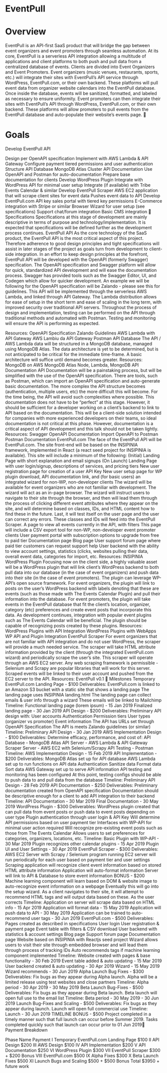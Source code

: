 # EventPull

# Overview

EventPull is an API-first SaaS product that will bridge the gap between event organizers and event promoters through seamless automation.
At its core, EventPull is a serverless API integration allowing a multitude of applications and client platforms to both push and pull data from a centralized database of events. Clients are divided into Event Organizers and Event Promoters.
Event organizers (music venues, restaurants, sports, etc.) will integrate their sites with EventPull’s API service through WordPress, EventPull.com, or their own backend. These platforms will pull event data from organizer website calendars into the EventPull database.
Once inside the database, events will be sanitized, formatted, and labeled as necessary to ensure uniformity.
Event promoters can then integrate their sites with EventPull’s API through WordPress, EventPull.com, or their own backend. These platforms will allow promoters to pull events from the EventPull database and auto-populate their website’s events page.

# Goals
Develop EventPull API

Design per OpenAPI specification
Implement with AWS Lambda & API Gateway
Configure payment tiered permissions and user authentication
Structure API Database
MongoDB Atlas Cluster
API Documentation
Use OpenAPI and Postman for auto-documentation
Prepare base documentation for clients
Develop WordPress Plugin
Integrate with WordPress API for minimal user setup
Integrate (if available) with Tribe Events Calendar & similar
Develop EventPull Scraper
AWS EC2 application that will scrape client sites for event data
Pushes event data to API
Develop EventPull.com
API key sales portal with tiered key permissions
E-Commerce integration with Stripe or similar
Browser Wizard for user setup (see specifications)
Support chat/forum integration
Basic CMS integration

Specifications
Specifications at this stage of development are mainly descriptive in terms of purpose and technology/implementation. It is expected that specifications will be defined further as the development process continues.
EventPull API
As the core technology of the SaaS product, the EventPull API is the most critical aspect of this project. Therefore adherence to good design principles and tight specifications will assist in later stages of the project as goals turn from development to client-side integration.
In an effort to keep design principles at the forefront, EventPull API will be developed with the OpenAPI (formerly Swagger) specification. The OpenAPI specification and Swagger platform will allow for quick, standardized API development and will ease the documentation process. Swagger has provided tools such as the Swagger Editor, UI, and Codegen which allow for quicker development.
An example we will be following for the OpenAPI specification will be Zalando - please see this for guidelines.
This API will be implemented through the serverless AWS Lambda, and linked through API Gateway. The Lambda distribution allows for ease of setup in the short term and ease of scaling in the long term, with improved security over traditional API servers.
Throughout the process of design and implementation, testing can be performed on the API through traditional methods and automated with Postman. Testing and monitoring will ensure the API is performing as expected.

Resources:
OpenAPI Specification
Zalando Guidelines
AWS Lambda with API Gateway
AWS Lambiu da
API Gateway
Postman
API Database
The API / AWS Lambda data will be structured in a MongoDB database, managed using MongoDB Atlas. The data architecture is yet to be determined, but is not anticipated to be critical for the immediate time-frame. A basic architecture will suffice until demand becomes greater.
Resources:
MongoDB on AWS
MongoDB Atlas
Node, Lambda, MongoDB
API Documentation
API Documentation will be a painstaking process, but will be simplified with the use of the OpenAPI specification. There are tools, such as Postman, which can import an OpenAPI specification and auto-generate basic documentation. The more complex the API structure becomes (authentication, multiple users, etc) the more difficult this will become. For the time being, the API will avoid such complexities where possible.
This documentation does not have to be “perfect” at this stage. However, it should be sufficient for a developer working on a client’s backend to link to API based on the documentation. This will be a client-side solution intended for companies with more experienced developers on their teams, so ideal documentation is not critical at this phase. However, documentation is a critical aspect of API development and this talk should not be taken lightly.
Resources:
Swagger OpenAPI Documentation
Import OpenAPI to Postman
Postman Documentation
EventPull.com
The face of the EventPull API will be EventPull.com. The site front-end will be based on the INSIPINIA framework, implemented in React (a react seed project for INSIPINIA is available). This site will include a minimum of the following:
(Initial) Landing Page with short explanation and email signups
(On Launch) Landing Page with user login/signup, descriptions of services, and pricing tiers
New user registration page for creation of a user API Key 
New user setup page for WP plugin download, API documentation link, and (for basic users) an integrated wizard for non-WP, non-developer clients
The wizard will be available for event organizers who are not familiar with development. The wizard will act as an in-page browser. The wizard will instruct users to navigate to their site through the browser, and then will lead them through the process of clicking different event attributes where they appear on the site, and will determine based on classes, IDs, and HTML content how to find these in the future. Last, it will test itself on the user page and the user can correct any errors. These classes and IDs will feed into the EventPull Scraper.
A page to view all events currently in the API, with filters
This page will include a CSV export tool for non-WP, non-developer event promoter clients
User payment portal with subscription options to upgrade from free to paid tier
Documentation page
Blog page
User support forum page where paid tier customers can request support help
User backend with the ability to view account settings, statistics (clicks, websites pulling their data, overall event data, categories for import, etc.
Resources:
INSIPINIA
WordPress Plugin
Focusing now on the client side, a highly valuable asset will be a WordPress plugin that will link client’s WordPress backend to both pull data into our database (in the case of event organizers) and push data into their site (in the case of event promoters). The plugin can leverage WP-API’s open source framework.
For event organizers, the plugin will link to posts on the user’s WordPress backend with labels denoting that these are events (such as those made with The Events Calendar Plugin) and pull their information into the database. For event promoters, the plugin will take events in the EventPull database that fit the client’s location, organizer, category (etc) preferences and create event posts that incorporate this data.
As development continues, integration with popular event plugins such as The Events Calendar will be beneficial. The plugin should be capable of recognizing posts created by these plugins.
Resources:
WordPress Plugins with API Integration
WordPress Plugins with WebApps
WP API and Plugin Integration
EventPull Scraper
For event organizers that are not familiar with API integration and do not user WordPress, the scraper will provide a much needed service. The scraper will take HTML attribute information provided by the client (through the integrated EventPull.com wizard) and periodically scrape the user’s site.
This scraper will operate through an AWS EC2 server. Any web scraping framework is permissible - Selenium and Scrapy are popular libraries that will work for this server. Scraped events will be linked to their user account and pushed from the EC2 server to the API.
Resources:
EventPull v0.1

Milestones
Temporary EventPull.com Landing Page - $100
Deliverables: 
EventPull.com is linked to an Amazon S3 bucket with a static site that shows a landing page
The landing page uses INSIPINIA landing.html
The landing page can collect emails & user info through a wizard
These emails will be linked to Mailchimp
Timeline: 
Functional landing page (lorem ipsum) - 15 Jan 2019
Finalized landing page - 30 Jan 2019
API Design - $200
Deliverables: 
Preliminary API design with:
User accounts
Authentication
Permission tiers
User types (organizer vs promoter)
Event information
The API has URLs set through OpenAPI Specification
The API is meets Zalando guidelines (or similar)
Timeline: 
Preliminary API Design - 30 Jan 2019
AWS Implementation Design - $100
Deliverables: 
Determine efficacy, performance, and cost of:
API Database - MongoDB Atlas
API Server - AWS Lambda & API Gateway
Scraper Server - AWS EC2 with Selenium/Scrapy
API Testing - Postman
Timeline: 
AWS Implementation Design - 15 Feb 2019
API Implementation - $200
Deliverables: 
MongoDB Atlas set up for API database
AWS Lambda set up to run functions on API data
Authentication
Sanitize data
Format data
Sort data
AWS Gateway set up to serve API information
API testing and monitoring has been configured
At this point, testing configs should be able to push data to and pull data from the database
Timeline: 
Preliminary API Design - 28 Feb 2019
API Documentation - $250
Deliverables: 
Preliminary documentation created from OpenAPI specification
Documentation should be descriptive enough for a client to add API integration to their backend
Timeline: 
API Documentation - 30 Mar 2019
Final Documentation - 30 May 2019
WordPress Plugin - $300
Deliverables: 
WordPress plugin created that can pull data from event posts or push data to event posts depending on user type
Plugin authentication through user login & API Key
Will determine API permissions based on user payment tier
Interfaces with WP-API for minimal user action required
Will recognize pre-existing event posts such as those from The Events Calendar
Allows users to set preferences for categories, organizers, locations, etc.
Timeline: 
Basic Plugin with WP-API  - 30 Mar 2019
Plugin recognizes other calendar plugins - 15 Apr 2019
Plugin UI and User Settings - 30 Apr 2019 
EventPull Scraper - $300
Deliverables: 
AWS EC2 Server with Scrapy / Selenium program running
EC2 server will run periodically for each user based on payment tier and user settings
Scraping application will recognize client event information based on stored HTML attribute information
Application will auto-format information
Server will link to API & Database to store event information
BONUS - $200
Machine learning component will learn based on DOM & website image to auto-recognize event information on a webpage
Eventually this will go into the setup wizard. As a client navigates to their site, it will attempt to recommend HTML tags and will output data based on these. As the user corrects 
Timeline: 
Application on server will scrape data based on HTML info  - 15 Apr 2019
Application will format data - 15 May 2019
Application will push data to API - 30 May 2019
Application can be trained to auto-recommend user tags - 30 Jun 2019 
EventPull.com - $500
Deliverables: 
Pages created as described in specifications
User login
User registration & payment page
Event table with filters & CSV download
User backend with statistics & account settings
Blog page
Support forum page
Documentation page
Website based on INSIPINIA with Reactjs seed project
Wizard allows users to visit their site through embedded browser and will lead them through process of tracking IDs
Auto recommends tags if machine learning component implemented
Timeline: 
Website created with pages & base functionality - 30 Feb 2019
Event table added & auto updating  - 15 Mar 2019
User backend created & auto updating - 30 Apr 2019
Wizard - 15 May 2019
Wizard recommends - 30 Jun 2019
Alpha Launch Bug Fixes - $300
Deliverables: 
Fix bugs as they appear during Alpha launch. Alpha will be a limited release using test websites and close partners
Timeline: 
Alpha period - 30 Apr 2019 - 30 May 2019
Beta Launch Bug-Fixes - $500
Deliverables: 
Fix bugs as they appear during Beta launch. Beta launch will open full use to the email list
Timeline: 
Beta period - 30 May 2019 - 30 Jun 2019
Launch Bug-Fixes and Scaling - $500
Deliverables: 
Fix bugs as they appear during launch. Launch will open full commercial use
Timeline: 
Launch - 30 Jun 2019
TIMELINE BONUS - $500
Project completed in a timely manner such that full launch can occur before Summer 2019. Tasks completed quickly such that launch can occur prior to 01 Jun 2019
Payment Breakdown

Phase
Name
Payment
I
Temporary EventPull.com Landing Page
$100
II
API Design
$200
III
AWS Design
$100
IV
API Implementation
$200
V
API Documentation
$250
VI
WordPress Plugin
$300
VII
EventPull Scraper
$300 + $200 Bonus
VIII
EventPull.com
$500
IX
Alpha Fixes
$300
X
Beta Launch Fixes
$500
XI
Launch Bugs and Scaling
$500 + $500 Bonus
Total
$3950 + future work

